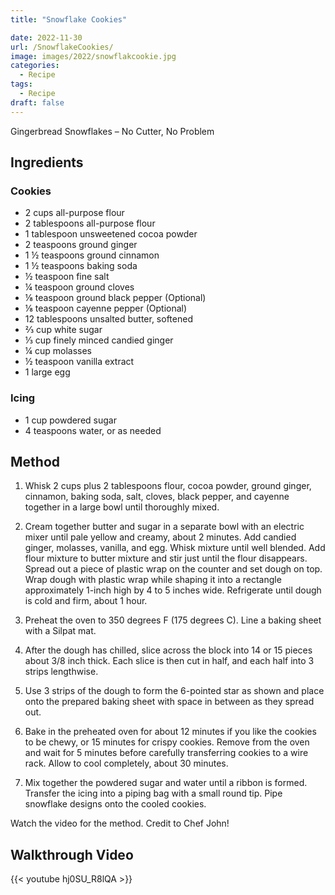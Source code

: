 ```yaml
---
title: "Snowflake Cookies"

date: 2022-11-30
url: /SnowflakeCookies/
image: images/2022/snowflakcookie.jpg
categories:
  - Recipe
tags:
  - Recipe
draft: false
---
```

Gingerbread Snowflakes – No Cutter, No Problem
<!--more-->

## Ingredients

### Cookies

-   2 cups all-purpose flour
-   2 tablespoons all-purpose flour
-   1 tablespoon unsweetened cocoa powder
-   2 teaspoons ground ginger
-   1 ½ teaspoons ground cinnamon
-   1 ½ teaspoons baking soda
-   ½ teaspoon fine salt
-   ¼ teaspoon ground cloves
-   ⅛ teaspoon ground black pepper (Optional)
-   ⅛ teaspoon cayenne pepper (Optional)
-   12 tablespoons unsalted butter, softened
-   ⅔ cup white sugar
-   ⅓ cup finely minced candied ginger
-   ¼ cup molasses
-   ½ teaspoon vanilla extract
-   1 large egg

### Icing

-   1 cup powdered sugar
-   4 teaspoons water, or as needed

## Method

1.  Whisk 2 cups plus 2 tablespoons flour, cocoa powder, ground ginger, cinnamon, baking soda, salt, cloves, black pepper, and cayenne together in a large bowl until thoroughly mixed.

2.  Cream together butter and sugar in a separate bowl with an electric mixer until pale yellow and creamy, about 2 minutes. Add candied ginger, molasses, vanilla, and egg. Whisk mixture until well blended. Add flour mixture to butter mixture and stir just until the flour disappears. Spread out a piece of plastic wrap on the counter and set dough on top. Wrap dough with plastic wrap while shaping it into a rectangle approximately 1-inch high by 4 to 5 inches wide. Refrigerate until dough is cold and firm, about 1 hour.

3.  Preheat the oven to 350 degrees F (175 degrees C). Line a baking sheet with a Silpat mat.

4.  After the dough has chilled, slice across the block into 14 or 15 pieces about 3/8 inch thick. Each slice is then cut in half, and each half into 3 strips lengthwise.

5.  Use 3 strips of the dough to form the 6-pointed star as shown and place onto the prepared baking sheet with space in between as they spread out.

6.  Bake in the preheated oven for about 12 minutes if you like the cookies to be chewy, or 15 minutes for crispy cookies. Remove from the oven and wait for 5 minutes before carefully transferring cookies to a wire rack. Allow to cool completely, about 30 minutes.

7.  Mix together the powdered sugar and water until a ribbon is formed. Transfer the icing into a piping bag with a small round tip. Pipe snowflake designs onto the cooled cookies.

Watch the video for the method. Credit to Chef John!

## Walkthrough Video

{{< youtube hj0SU_R8lQA >}}
